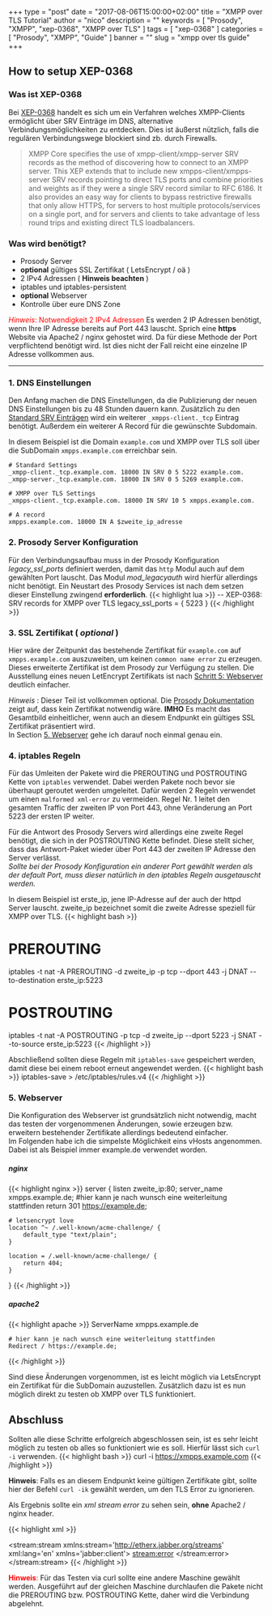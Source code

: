 +++
type = "post"
date = "2017-08-06T15:00:00+02:00"
title = "XMPP over TLS Tutorial"
author = "nico"
description = ""
keywords = [ "Prosody", "XMPP", "xep-0368", "XMPP over TLS" ]
tags = [
	"xep-0368"
]
categories = [ "Prosody", "XMPP", "Guide" ]
banner = ""
slug = "xmpp over tls guide"
+++
## How to setup XEP-0368
### Was ist XEP-0368
Bei [XEP-0368](https://xmpp.org/extensions/xep-0368.html) handelt es sich um ein Verfahren welches XMPP-Clients ermöglicht über SRV Einträge im DNS, alternative Verbindungsmöglichkeiten zu entdecken. Dies ist äußerst nützlich, falls die regulären Verbindungswege blockiert sind zb. durch Firewalls.

<blockquote cite="https://xmpp.org/extensions/xep-0368.html">XMPP Core specifies the use of xmpp-client/xmpp-server SRV records as the method of discovering how to connect to an XMPP server. This XEP extends that to include new xmpps-client/xmpps-server SRV records pointing to direct TLS ports and combine priorities and weights as if they were a single SRV record similar to RFC 6186. It also provides an easy way for clients to bypass restrictive firewalls that only allow HTTPS, for servers to host multiple protocols/services on a single port, and for servers and clients to take advantage of less round trips and existing direct TLS loadbalancers.</blockquote>

### Was wird benötigt?
- Prosody Server
- **optional** gültiges SSL Zertifikat ( LetsEncrypt / oä )
- 2 IPv4 Adressen ( **Hinweis beachten** )
- iptables und iptables-persistent
- **optional** Webserver
- Kontrolle über eure DNS Zone

<span style="color:red">*Hinweis*: Notwendigkeit 2 IPv4 Adressen</span>
Es werden 2 IP Adressen benötigt, wenn Ihre IP Adresse bereits auf Port 443 lauscht. Sprich eine **https** Website via Apache2 / nginx gehostet wird. Da für diese Methode der Port verpflichtend benötigt wird. Ist dies nicht der Fall reicht eine einzelne IP Adresse vollkommen aus.

- - -

### 1. DNS Einstellungen
Den Anfang machen die DNS Einstellungen, da die Publizierung der neuen DNS Einstellungen bis zu 48 Stunden dauern kann.
Zusätzlich zu den [Standard SRV Einträgen](https://prosody.im/doc/dns) wird ein weiterer `_xmpps-client._tcp` Eintrag benötigt. Außerdem ein weiterer A Record für die gewünschte Subdomain.

In diesem Beispiel ist die Domain `example.com` und XMPP over TLS soll über die SubDomain `xmpps.example.com` erreichbar sein.

```
# Standard Settings
_xmpp-client._tcp.example.com. 18000 IN SRV 0 5 5222 example.com.
_xmpp-server._tcp.example.com. 18000 IN SRV 0 5 5269 example.com.

# XMPP over TLS Settings
_xmpps-client._tcp.example.com. 18000 IN SRV 10 5 xmpps.example.com.

# A record
xmpps.example.com. 18000 IN A $zweite_ip_adresse
```

### 2. Prosody Server Konfiguration
Für den Verbindungsaufbau muss in der Prosody Konfiguration *legacy_ssl_ports* definiert werden, damit das `http` Modul auch auf dem gewählten Port lauscht. Das Modul *mod_legacyauth* wird hierfür allerdings nicht benötigt.
Ein Neustart des Prosody Services ist nach dem setzen dieser Einstellung zwingend **erforderlich**.
{{< highlight lua >}}
-- XEP-0368: SRV records for XMPP over TLS
legacy_ssl_ports = { 5223 }
{{< /highlight >}}

### 3. SSL Zertifikat ( *optional* )
Hier wäre der Zeitpunkt das bestehende Zertifikat für `example.com` auf `xmpps.example.com` auszuweiten, um keinen `common name error` zu erzeugen. Dieses erweiterte Zertifikat ist dem Prosody zur Verfügung zu stellen. Die Ausstellung eines neuen LetEncrypt Zertifikats ist nach [Schritt 5: Webserver](#5-webserver) deutlich einfacher.

*Hinweis* : Dieser Teil ist vollkommen optional. Die [Prosody Dokumentation](https://prosody.im/doc/certificates) zeigt auf, dass kein Zertifikat notwendig wäre.
**IMHO** Es macht das Gesamtbild einheitlicher, wenn auch an diesem Endpunkt ein gültiges SSL Zertifikat präsentiert wird.<br>
In Section [5. Webserver](#5-webserver) gehe ich darauf noch einmal genau ein.

### 4. iptables Regeln
Für das Umleiten der Pakete wird die PREROUTING und POSTROUTING Kette von `iptables` verwendet. Dabei werden Pakete noch bevor sie überhaupt geroutet werden umgeleitet.
Dafür werden 2 Regeln verwendet um einen `malformed xml-error` zu vermeiden.
Regel Nr. 1 leitet den gesamten Traffic der zweiten IP von Port 443, ohne Veränderung an Port 5223 der ersten IP weiter.

Für die Antwort des Prosody Servers wird allerdings eine zweite Regel benötigt, die sich in der POSTROUTING Kette befindet. Diese stellt sicher, dass das Antwort-Paket wieder über Port 443 der zweiten IP Adresse den Server verlässt.<br>
*Sollte bei der Prosody Konfiguration ein anderer Port gewählt werden als der default Port, muss dieser natürlich in den iptables Regeln ausgetauscht werden.*

In diesem Beispiel ist erste_ip, jene IP-Adresse auf der auch der httpd Server lauscht. zweite_ip bezeichnet somit die zweite Adresse speziell für XMPP over TLS.
{{< highlight bash >}}
# PREROUTING
iptables -t nat -A PREROUTING -d zweite_ip -p tcp --dport 443 -j DNAT --to-destination erste_ip:5223

# POSTROUTING
iptables -t nat -A POSTROUTING -p tcp -d  zweite_ip --dport 5223 -j SNAT --to-source erste_ip:5223
{{< /highlight >}}

Abschließend sollten diese Regeln mit `iptables-save` gespeichert werden, damit diese bei einem reboot erneut angewendet werden.
{{< highlight bash >}}
iptables-save > /etc/iptables/rules.v4
{{< /highlight >}}

### 5. Webserver
Die Konfiguration des Webserver ist grundsätzlich nicht notwendig, macht das testen der vorgenommenen Änderungen, sowie erzeugen bzw. erweitern bestehender Zertifikate allerdings bedeutend einfacher.<br>
Im Folgenden habe ich die simpelste Möglichkeit eins vHosts angenommen. Dabei ist als Beispiel immer example.de verwendet worden.

##### nginx
{{< highlight nginx >}}
server {
	listen zweite_ip:80;
	server_name xmpps.example.de;
	#hier kann je nach wunsch eine weiterleitung stattfinden
	return 301 https://example.de;

	# letsencrypt love
	location ^~ /.well-known/acme-challenge/ {
    	default_type "text/plain";
	}

	location = /.well-known/acme-challenge/ {
    	return 404;
	}
}
{{< /highlight >}}
##### apache2
{{< highlight apache >}}
<VirtualHost zweite_ip:80>
	ServerName xmpps.example.de

	# hier kann je nach wunsch eine weiterleitung stattfinden
	Redirect / https://example.de;

</VirtualHost>
{{< /highlight >}}

Sind diese Änderungen vorgenommen, ist es leicht möglich via LetsEncrypt ein Zertifikat für die SubDomain auzustellen. Zusätzlich dazu ist es nun möglich direkt zu testen ob XMPP over TLS funktioniert.

## Abschluss
Sollten alle diese Schritte erfolgreich abgeschlossen sein, ist es sehr leicht möglich zu testen ob alles so funktioniert wie es soll. Hierfür lässt sich `curl -i` verwenden.
{{< highlight bash >}}
curl -i https://xmpps.example.com
{{< /highlight >}}

**Hinweis**: Falls es an diesem Endpunkt keine gültigen Zertifikate gibt, sollte hier der Befehl `curl -ik` gewählt werden, um den TLS Error zu ignorieren.

Als Ergebnis sollte ein *xml stream error* zu sehen sein, **ohne** Apache2 / nginx header.

{{< highlight xml >}}
<?xml version='1.0'?>
<stream:stream xmlns:stream='http://etherx.jabber.org/streams' xml:lang='en' xmlns='jabber:client'>
	<stream:error>
		<not-well-formed xmlns='urn:ietf:params:xml:ns:xmpp-streams'/>
	</stream:error>
</stream:stream>
{{< /highlight >}}

<span style="color:red">**Hinweis**:</span> Für das Testen via curl sollte eine andere Maschine gewählt werden. Ausgeführt auf der gleichen Maschine durchlaufen die Pakete nicht die PREROUTING bzw. POSTROUTING Kette, daher wird die Verbindung abgelehnt.
